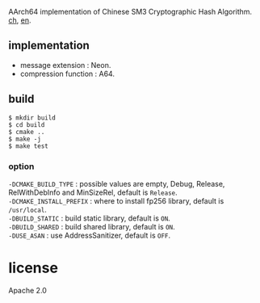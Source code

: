 AArch64 implementation of Chinese SM3 Cryptographic Hash Algorithm. [ch](https://www.oscca.gov.cn/sca/xxgk/2010-12/17/1002389/files/302a3ada057c4a73830536d03e683110.pdf), [en](https://tools.ietf.org/html/draft-sca-cfrg-sm3-02). 

## implementation
* message extension : Neon. 
* compression function : A64.

## build
    $ mkdir build
    $ cd build
    $ cmake ..
    $ make -j
    $ make test

### option
`-DCMAKE_BUILD_TYPE` : possible values are empty, Debug, Release, RelWithDebInfo and MinSizeRel, default is `Release`.  
`-DCMAKE_INSTALL_PREFIX` : where to install fp256 library, default is `/usr/local`.  
`-DBUILD_STATIC` : build static library, default is `ON`.  
`-DBUILD_SHARED` : build shared library, default is `ON`.   
`-DUSE_ASAN` : use AddressSanitizer, default is `OFF`.  

# license
Apache 2.0